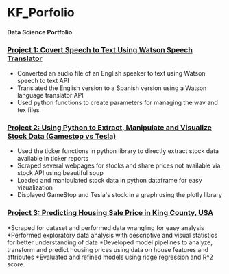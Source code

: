 # KF_Porfolio
#### Data Science Portfolio

### [ Project 1: Covert Speech to Text Using Watson Speech Translator](https://github.com/kfapohunda1/Python_Course/blob/02e02349725b95c4e28d28e2bf998b93457b3c84/Speech%20to%20Text%20Translator.ipynb)

   * Converted an audio file of an English speaker to text using Watson speech to text API
   * Translated the English version to a Spanish version using a Watson language translator API
   * Used python functions to create parameters for managing the wav and tex files

### [ Project 2: Using Python to Extract, Manipulate and Visualize Stock Data (Gamestop vs Tesla)](https://github.com/kfapohunda1/Python_Course/blob/2135b7428390e3b950f75e304a9dc354097b2e5a/Jupyter%20Notebook%20(9).ipynb)

   * Used the ticker functions in python library to directly extract stock data available in ticker reports
   * Scraped several webpages for stocks and share prices not available via stock API using beautiful soup 
   * Loaded and manipulated stock data in python dataframe for easy vizualization
   * Displayed GameStop and Tesla's stock in a graph using the plotly library


### [ Project 3: Predicting Housing Sale Price in King County, USA ](https://github.com/kfapohunda1/Python_Course/blob/cf099e2d5ff6e2c8267d2d047e3d425f2498d6c6/Predicting%20House%20Sales%20in%20King%20County,%20USA%20(Machine%20Learning).ipynb)

   *Scraped for dataset and performed data wrangling for easy analysis
   *Performed exploratory data analysis with descriptive and visual statistics for better understanding of data
   *Developed model pipelines to analyze, transform and predict housing prices using data on house features and attributes
   *Evaluated and refined models using ridge regression and R^2 score.
